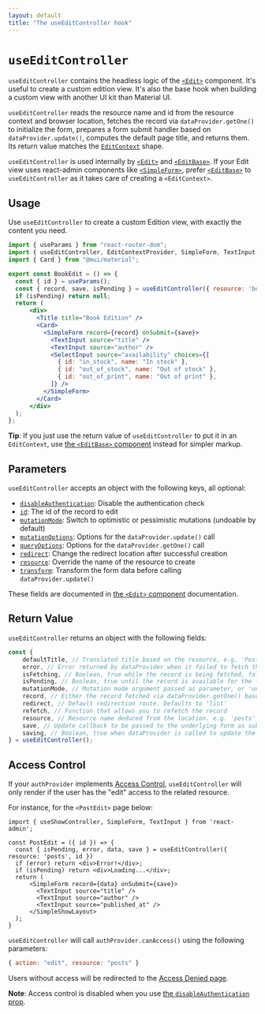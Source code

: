 ```yaml
---
layout: default
title: "The useEditController hook"
---
```


# `useEditController`

`useEditController` contains the headless logic of the [`<Edit>`](./Edit.md) component. It's useful to create a custom edition view. It's also the base hook when building a custom view with another UI kit than Material UI. 

`useEditController` reads the resource name and id from the resource context and browser location, fetches the record via `dataProvider.getOne()` to initialize the form, prepares a form submit handler based on `dataProvider.update()`, computes the default page title, and returns them. Its return value matches the [`EditContext`](./useEditContext.md) shape. 

`useEditController` is used internally by [`<Edit>`](./Edit.md) and [`<EditBase>`](./EditBase.md). If your Edit view uses react-admin components like [`<SimpleForm>`](./SimpleForm.md), prefer [`<EditBase>`](./EditBase.md) to `useEditController` as it takes care of creating a `<EditContext>`.

## Usage

Use `useEditController` to create a custom Edition view, with exactly the content you need. 

```jsx
import { useParams } from "react-router-dom";
import { useEditController, EditContextProvider, SimpleForm, TextInput, SelectInput } from "react-admin";
import { Card } from "@mui/material";

export const BookEdit = () => {
  const { id } = useParams();
  const { record, save, isPending } = useEditController({ resource: 'books', id });
  if (isPending) return null;
  return (
      <div>
        <Title title="Book Edition" />
        <Card>
          <SimpleForm record={record} onSubmit={save}>
            <TextInput source="title" />
            <TextInput source="author" />
            <SelectInput source="availability" choices={[
              { id: "in_stock", name: "In stock" },
              { id: "out_of_stock", name: "Out of stock" },
              { id: "out_of_print", name: "Out of print" },
            ]} />
          </SimpleForm>
        </Card>
      </div>
  );
};
```

**Tip**: If you just use the return value of `useEditController` to put it in an `EditContext`, use [the `<EditBase>` component](./EditBase.md) instead for simpler markup.


## Parameters

`useEditController` accepts an object with the following keys, all optional:

* [`disableAuthentication`](./Edit.md#disableauthentication): Disable the authentication check
* [`id`](./Edit.md#id): The id of the record to edit
* [`mutationMode`](./Edit.md#mutationmode): Switch to optimistic or pessimistic mutations (undoable by default)
* [`mutationOptions`](./Edit.md#mutationoptions): Options for the `dataProvider.update()` call
* [`queryOptions`](./Edit.md#queryoptions): Options for the `dataProvider.getOne()` call
* [`redirect`](./Edit.md#redirect): Change the redirect location after successful creation
* [`resource`](./Edit.md#resource): Override the name of the resource to create
* [`transform`](./Edit.md#transform): Transform the form data before calling `dataProvider.update()`

These fields are documented in [the `<Edit>` component](./Edit.md) documentation.

## Return Value

`useEditController` returns an object with the following fields:

```jsx
const {
    defaultTitle, // Translated title based on the resource, e.g. 'Post #123'
    error, // Error returned by dataProvider when it failed to fetch the record. Useful if you want to adapt the view instead of just showing a notification using the onError side effect.
    isFetching, // Boolean, true while the record is being fetched, false once done fetching
    isPending, // Boolean, true until the record is available for the first time
    mutationMode, // Mutation mode argument passed as parameter, or 'undoable' if not defined
    record, // Either the record fetched via dataProvider.getOne() based on the id from the location, a cached version of the record (see also the Caching documentation page) or undefined 
    redirect, // Default redirection route. Defaults to 'list'
    refetch, // Function that allows you to refetch the record 
    resource, // Resource name deduced from the location. e.g. 'posts'
    save, // Update callback to be passed to the underlying form as submit handler
    saving, // Boolean, true when dataProvider is called to update the record
} = useEditController();
```

## Access Control

If your `authProvider` implements [Access Control](./Permissions.md#access-control), `useEditController` will only render if the user has the "edit" access to the related resource.

For instance, for the `<PostEdit>` page below:

```tsx
import { useShowController, SimpleForm, TextInput } from 'react-admin';

const PostEdit = ({ id }) => {
  const { isPending, error, data, save } = useEditController({ resource: 'posts', id })
  if (error) return <div>Error!</div>;
  if (isPending) return <div>Loading...</div>;
  return (
      <SimpleForm record={data} onSubmit={save}>
        <TextInput source="title" />
        <TextInput source="author" />
        <TextInput source="published_at" />
      </SimpleShowLayout>
  );
}
```

`useEditController` will call `authProvider.canAccess()` using the following parameters:

```jsx
{ action: "edit", resource: "posts" }
```

Users without access will be redirected to the [Access Denied page](./Admin.md#accessdenied).

**Note**: Access control is disabled when you use [the `disableAuthentication` prop](./List.md#disableauthentication).